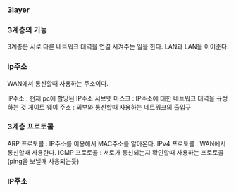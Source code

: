 ### 3layer

### 3계층의 기능
3계층은 서로 다른 네트워크 대역을 연결 시켜주는 일을 한다.
LAN과 LAN을 이어준다.

### ip주소
WAN에서 통신할때 사용하는 주소이다.

IP주소 : 현재 pc에 할당된 IP주소
서브넷 마스크 : IP주소에 대한 네트워크 대역을 규정하는 것
게이트 웨이 주소 : 외부와 통신할때 사용하는 네트워크의 출입구

### 3계층 프로토콜
ARP 프로토콜 : IP주소를 이용해서 MAC주소를 알아온다.
IPv4 프로토콜 : WAN에서 통신할때 사용한다.
ICMP 프로토콜 : 서로가 통신되는지 확인할때 사용하는 프로토콜 (ping을 보낼때 사용되는듯)

### IP주소


